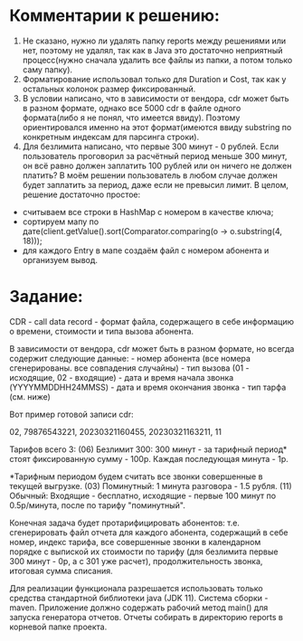 # Комментарии к решению:
1. Не сказано, нужно ли удалять папку reports между решениями или нет, поэтому не удалял, так как в Java это достаточно неприятный процесс(нужно сначала удалить все файлы из папки, а потом только саму папку).
2. Форматирование использовал только для Duration и Cost, так как у остальных колонок размер фиксированный.
3. В условии написано, что в зависимости от вендора, cdr может быть в разном формате, однако все 5000 cdr в файле одного формата(либо я не понял, что имеется ввиду). Поэтому ориентировался именно на этот формат(имеются ввиду substring по конкретным индексам для парсинга строки).
4. Для безлимита написано, что первые 300 минут - 0 рублей. Если пользователь проговорил за расчётный период меньше 300 минут, он всё равно должен заплатить 100 рублей или он ничего не должен платить? В моём решении пользователь в любом случае должен будет заплатить за период, даже если не превысил лимит.
В целом, решение достаточно простое: 
- считываем все строки в HashMap с номером в качестве ключа;
- сортируем мапу по дате(client.getValue().sort(Comparator.comparing(o -> o.substring(4, 18)));
- для каждого Entry в мапе создаём файл с номером абонента и организуем вывод.


# Задание:
CDR - сall data record - формат файла, содержащего в себе информацию о времени, стоимости и типа вызова абонента.

В зависимости от вендора, cdr может быть в разном формате, но всегда содержит следующие данные: - номер абонента (все номера сгенерированы. все совпадения случайны) - тип вызова (01 - исходящие, 02 - входящие) - дата и время начала звонка (YYYYMMDDHH24MMSS) - дата и время окончания звонка - тип тарфа (см. ниже)

Вот пример готовой записи cdr:

02, 79876543221, 20230321160455, 20230321163211, 11

Тарифов всего 3:
(06) Безлимит 300: 300 минут - за тарифный период* стоят фиксированную сумму - 100р. Каждая последующая минута - 1р.

*Тарифным периодом будем считать все звонки совершенные в текущей выгрузке.
(03) Поминутный: 1 минута разговора - 1.5 рубля.
(11) Обычный: Входящие - бесплатно, исходящие - первые 100 минут по 0.5р/минута, после по тарифу "поминутный".

Конечная задача будет протарифицировать абонентов: т.е. сгенерировать файл отчета для каждого абонента, содержащий в себе номер, индекс тарифа, все совершенные звонки в календарном порядке с выпиской их стоимости по тарифу (для безлимита первые 300 минут - 0р, а с 301 уже расчет), продолжительность звонка, итоговая сумма списания.

Для реализации функционала разрешается использовать только средства стандартной библиотеки java (JDK 11). Система сборки - maven. Приложение должно содержать рабочий метод main() для запуска генератора отчетов. Отчеты собирать в директорию reports в корневой папке проекта.
